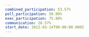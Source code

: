 ```yaml
---
combined_participation: 53.57%
poll_participation: 50.00%
exec_participation: 75.00%
communication: 28.57%
start_date: 2022-03-14T00:00:00.000Z
---
```

